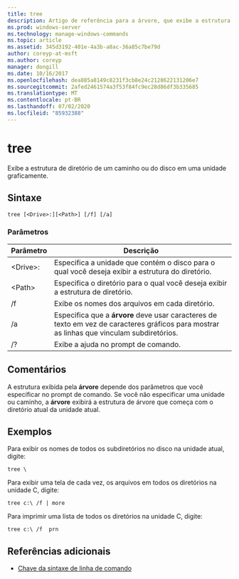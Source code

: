 ```yaml
---
title: tree
description: Artigo de referência para a árvore, que exibe a estrutura de diretório de um caminho, ou do disco em uma unidade, graficamente.
ms.prod: windows-server
ms.technology: manage-windows-commands
ms.topic: article
ms.assetid: 345d3192-401e-4a3b-a8ac-36a85c7be79d
author: coreyp-at-msft
ms.author: coreyp
manager: dongill
ms.date: 10/16/2017
ms.openlocfilehash: dea885a8149c8231f3cb8e24c2128622131206e7
ms.sourcegitcommit: 2afed2461574a3f53f84fc9ec28d86df3b335685
ms.translationtype: MT
ms.contentlocale: pt-BR
ms.lasthandoff: 07/02/2020
ms.locfileid: "85932388"
---
```

# <a name="tree"></a>tree

Exibe a estrutura de diretório de um caminho ou do disco em uma unidade graficamente.



## <a name="syntax"></a>Sintaxe

```
tree [<Drive>:][<Path>] [/f] [/a]
```

### <a name="parameters"></a>Parâmetros

|Parâmetro|Descrição|
|---------|-----------|
|\<Drive>:|Especifica a unidade que contém o disco para o qual você deseja exibir a estrutura do diretório.|
|\<Path>|Especifica o diretório para o qual você deseja exibir a estrutura de diretório.|
|/f|Exibe os nomes dos arquivos em cada diretório.|
|/a|Especifica que a **árvore** deve usar caracteres de texto em vez de caracteres gráficos para mostrar as linhas que vinculam subdiretórios.|
|/?|Exibe a ajuda no prompt de comando.|

## <a name="remarks"></a>Comentários

A estrutura exibida pela **árvore** depende dos parâmetros que você especificar no prompt de comando. Se você não especificar uma unidade ou caminho, a **árvore** exibirá a estrutura de árvore que começa com o diretório atual da unidade atual.

## <a name="examples"></a>Exemplos

Para exibir os nomes de todos os subdiretórios no disco na unidade atual, digite:
```
tree \
```
Para exibir uma tela de cada vez, os arquivos em todos os diretórios na unidade C, digite:
```
tree c:\ /f | more
```
Para imprimir uma lista de todos os diretórios na unidade C, digite:
```
tree c:\ /f  prn
```

## <a name="additional-references"></a>Referências adicionais

- [Chave da sintaxe de linha de comando](command-line-syntax-key.md)